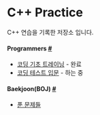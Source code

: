 # C++ Practice
C++ 연습을 기록한 저장소 입니다.

#### Programmers [#](https://school.programmers.co.kr/)
- [코딩 기초 트레이닝](https://github.com/DM-09/cpp-practice/tree/main/programmers) - 완료
- [코딩 테스트 입문](https://github.com/DM-09/cpp-practice/tree/main/programmers-Lv.0) - 하는 중

#### Baekjoon(BOJ) [#](https://www.acmicpc.net/)
- [푼 문제들](https://github.com/DM-09/cpp-practice/tree/main/Baekjoon/solved)
